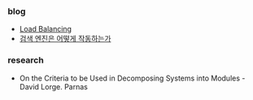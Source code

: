 ### blog

- [Load Balancing](https://samwho.dev/load-balancing/)
- [검색 엔진은 어떻게 작동하는가](https://xo.dev/articles/how-search-engine-works)

### research

- On the Criteria to be Used in Decomposing Systems into Modules - David Lorge. Parnas
